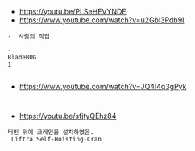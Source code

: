 

- https://youtu.be/PLSeHEVYNDE
- https://www.youtube.com/watch?v=u2Gbl3Pdb9I
```
-  사람의 작업

```

```
-
BladeBUG
1


```



- https://www.youtube.com/watch?v=JQ4I4q3gPyk
```


```


- https://youtu.be/sfjtyQEhz84
```
터빈 위에 크레인을 설치하였음.
 Liftra Self-Hoisting-Cran
 

```

